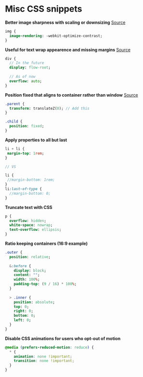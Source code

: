 # Misc CSS snippets

**Better image sharpness with scaling or downsizing** [Source](https://medium.freecodecamp.org/-898b38a6c0e1)

```sass
img {
  image-rendering: -webkit-optimize-contrast;
}
```

**Useful for text wrap appearence and missing margins** [Source](https://www.smashingmagazine.com/2017/12/understanding-css-layout-block-formatting-context/)

```sass
div {
  // In the future
  display: flow-root;
  
  // As of now
  overflow: auto;
}
```

**Position fixed that aligns to container rather than window** [Source](https://medium.com/@peedutuisk/lesser-known-css-quirks-oddities-and-advanced-tips-css-is-awesome-8ee3d16295bb)

```sass
.parent {
  transform: translateZ(0); // Add this
}

.child {
  position: fixed;
}
```

**Apply properties to all but last**

```sass
li + li {
 margin-top: 1rem;
}

// VS

li {
 //margin-bottom: 1rem;
}
li:last-of-type {
  //margin-bottom: 0;
}
```

**Truncate text with CSS**

```sass
p {
  overflow: hidden;
  white-space: nowrap;
  text-overflow: ellipsis;
}
```

**Ratio keeping containers (16:9 example)**

```sass
.outer {
  position: relative;
  
  &:before {
    display: block;
    content: "";
    width: 100%;
    padding-top: (9 / 16) * 100%;
  }
  
  > .inner {
    position: absolute;
    top: 0;
    right: 0;
    bottom: 0;
    left: 0;
  }
}
```

**Disable CSS animations for users who opt-out of motion**

```css
@media (prefers-reduced-motion: reduce) {
  * {
    animation: none !important;
    transition: none !important;
  }
}
```
